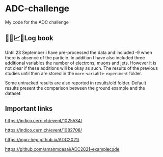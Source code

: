 # ADC-challenge
My code for the ADC challenge



## :rocket::hammer::chart_with_upwards_trend::construction:Log book

Until 23 September i have pre-processed the data and included -9 when there is absence of the particle. In addition I have also included three additional variables the number of electrons, muons and jets. However it is not clear if these additions will be okay as such. The results of the previous studies until then are stored in the `more-variable-experiment` folder.

Some untracked results are also reported in results/old folder. Default results present the comparison between the ground example and the dataset.

## Important links

https://indico.cern.ch/event/1025534/

https://indico.cern.ch/event/1082708/

https://mpp-hep.github.io/ADC2021/

https://github.com/amanmdesai/ADC2021-examplecode
